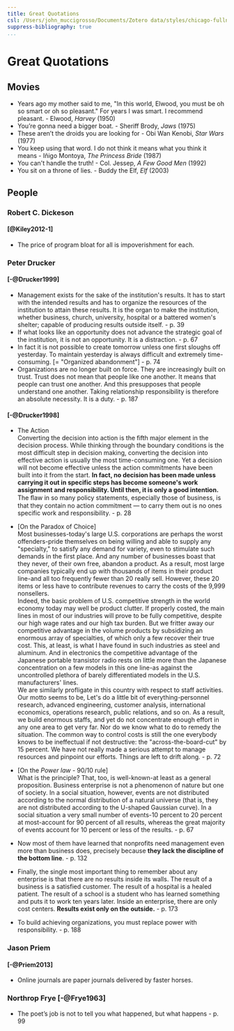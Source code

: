 ```yaml
---
title: Great Quotations
csl: /Users/john_muccigrosso/Documents/Zotero data/styles/chicago-fullnote-bibliography-no-ibid.csl
suppress-bibliography: true
...
```


# Great Quotations

## Movies

- Years ago my mother said to me, "In this world, Elwood, you must be oh so smart or oh so pleasant." For years I was smart. I recommend pleasant. - Elwood, *Harvey* (1950)
- You’re gonna need a bigger boat. - Sheriff Brody, *Jaws* (1975)
- These aren’t the droids you are looking for - Obi Wan Kenobi, *Star Wars* (1977)
- You keep using that word. I do not think it means what you think it means - Iñigo Montoya, *The Princess Bride* (1987)
- You can't handle the truth! - Col. Jessep, *A Few Good Men* (1992)
- You sit on a throne of lies. - Buddy the Elf, *Elf* (2003)

## People

### Robert C. Dickeson
#### [@Kiley2012-1]
- The price of program bloat for all is impoverishment for each.


### Peter Drucker

#### [-@Drucker1999]
<!--Management challenges for the 21st century-->

- Management exists for the sake of the institution's results. It has to start with the intended results and has to organize the resources of the institution to attain these results. It is the organ to make the institution, whether business, church, university, hospital or a battered women's shelter; capable of producing results outside itself. - p. 39
- If what looks like an opportunity does not advance the strategic goal of the institution, it is not an opportunity. It is a distraction. - p. 67
- In fact it is not possible to create tomorrow unless one first sloughs off yesterday. To maintain yesterday is always difficult and extremely time-consuming. [= "Organized abandonment"] - p. 74
- Organizations are no longer built on force. They are increasingly built on trust. Trust does not mean that people like one another. It means that people can trust one another. And this presupposes that people understand one another. Taking relationship responsibility is therefore an absolute necessity. It is a duty. - p. 187

#### [-@Drucker1998]
<!-- On the profession of management -->

- The Action  
Converting the decision into action is the fifth major element in the decision process. While thinking through the boundary conditions is the most difficult step in decision making, converting the decision into effective action is usually the most time-consuming one. Yet a decision will not become effective unless the action commitments have been built into it from the start. **In fact, no decision has been made unless carrying it out in specific steps has become someone's work assignment and responsibility. Until then, it is only a good intention.**  
The ﬂaw in so many policy statements, especially those of business, is that they contain no action commitment — to carry them out is no ones specific work and responsibility. - p. 28

- [On the Paradox of Choice]  
Most businesses-today's large U.S. corporations  are perhaps the worst offenders-pride themselves on being willing and able to supply any "specialty," to satisfy any demand for variety, even to stimulate such demands in the first place. And any number of businesses boast that they never, of their own free, abandon a product. As a result, most large companies typically end up with thousands of items in their product line-and all too frequently fewer than 20 really sell. However, these 20 items or less have to contribute revenues to carry the costs of the 9,999 nonsellers.  
Indeed, the basic problem of U.S. competitive strength in the world economy today may well be product clutter. If properly costed, the main lines in most of our industries will prove to be fully competitive, despite our high wage rates and our high tax burden. But we fritter away our competitive advantage in the volume products by subsidizing an enormous array of specialties, of which only a few recover their true cost. This, at least, is what I have found in such industries as steel and aluminum. And in electronics the competitive advantage of the Japanese portable transistor radio rests on little more than the Japanese concentration on a few models in this one line-as against the uncontrolled plethora of barely differentiated models in the U.S. manufacturers' lines.  
We are similarly profligate in this country with respect to staff activities. Our motto seems to be, Let's do a little bit of everything-personnel research, advanced engineering, customer analysis, international economics, operations research, public relations, and so on. As a result, we build enormous staffs, and yet do not concentrate enough effort in any one area to get very far. Nor do we know what to do to remedy the situation. The common way to control costs is still the one everybody knows to be ineffectual if not destructive: the "across-the-board-cut" by 15 percent. We have not really made a serious attempt to manage resources and pinpoint our efforts. Things are left to drift along. - p. 72
- [On the *Power law* - 90/10 rule]  
What is the principle? That, too, is well-known-at least as a general proposition. Business enterprise is not a phenomenon of nature but one of society. In a social situation, however, events are not distributed according to the normal distribution of a natural universe (that is, they are not distributed according to the U-shaped Gaussian curve). In a social situation a very small number of events-10 percent to 20 percent at most-account for 90 percent of all results, whereas the great majority of events account for 10 percent or less of the results. - p. 67
- Now most of them have learned that nonprofits need management even more than business does, precisely because **they lack the discipline of the bottom line**. - p. 132
- Finally, the single most important thing to remember about any enterprise is that there are no results inside its walls. The result of a business is a satisfied customer. The result of a hospital is a healed patient. The result of a school is a student who has learned something and puts it to work ten years later. Inside an enterprise, there are only cost centers. **Results exist only on the outside.** - p. 173
- To build achieving organizations, you must replace power with responsibility. -  p. 188

### Jason Priem

#### [-@Priem2013]
<!--Altmetrics, web-native scholarship, and the decoupled journal: Get ready for the second revolution-->

- Online journals are paper journals delivered by faster horses.

### Northrop Frye [-@Frye1963]

- The poet’s job is not to tell you what happened, but what happens - p. 99
